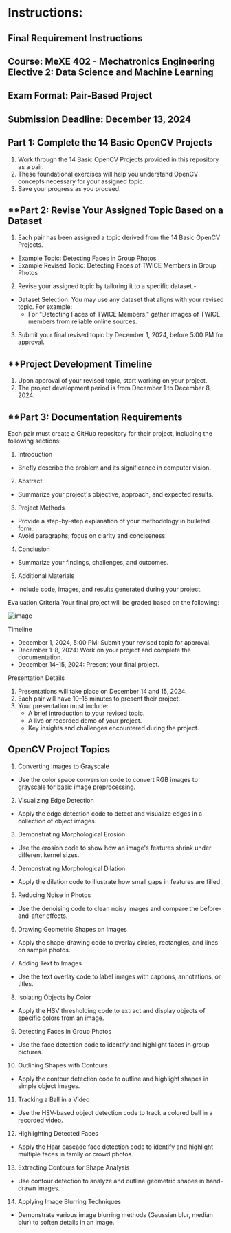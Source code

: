 # Instructions:
## Final Requirement Instructions
## Course: MeXE 402 - Mechatronics Engineering Elective 2: Data Science and Machine Learning
## Exam Format: Pair-Based Project
## Submission Deadline: December 13, 2024

## **Part 1: Complete the 14 Basic OpenCV Projects**
1. Work through the 14 Basic OpenCV Projects provided in this repository as a pair.
2. These foundational exercises will help you understand OpenCV concepts necessary for your assigned topic.
3. Save your progress as you proceed.

## **Part 2: Revise Your Assigned Topic Based on a Dataset
1. Each pair has been assigned a topic derived from the 14 Basic OpenCV Projects.
- Example Topic: Detecting Faces in Group Photos
- Example Revised Topic: Detecting Faces of TWICE Members in Group Photos
2. Revise your assigned topic by tailoring it to a specific dataset.- 
- Dataset Selection: You may use any dataset that aligns with your revised topic. For example:
  - For "Detecting Faces of TWICE Members," gather images of TWICE members from reliable online sources.
3. Submit your final revised topic by December 1, 2024, before 5:00 PM for approval.

## **Project Development Timeline
1. Upon approval of your revised topic, start working on your project.
2. The project development period is from December 1 to December 8, 2024.

## **Part 3: Documentation Requirements
Each pair must create a GitHub repository for their project, including the following sections:
1. Introduction
- Briefly describe the problem and its significance in computer vision.
2. Abstract
- Summarize your project's objective, approach, and expected results.
3. Project Methods
- Provide a step-by-step explanation of your methodology in bulleted form.
- Avoid paragraphs; focus on clarity and conciseness.
4. Conclusion
- Summarize your findings, challenges, and outcomes.
5. Additional Materials
- Include code, images, and results generated during your project.

Evaluation Criteria
Your final project will be graded based on the following:

![image](https://github.com/user-attachments/assets/9bb96bda-4b28-4677-b959-435b5e2a4270)

Timeline
- December 1, 2024, 5:00 PM: Submit your revised topic for approval.
- December 1–8, 2024: Work on your project and complete the documentation.
- December 14–15, 2024: Present your final project.

Presentation Details
1. Presentations will take place on December 14 and 15, 2024.
2. Each pair will have 10–15 minutes to present their project.
3. Your presentation must include:
    - A brief introduction to your revised topic.
    - A live or recorded demo of your project.
    - Key insights and challenges encountered during the project.
  
## OpenCV Project Topics

1. Converting Images to Grayscale
- Use the color space conversion code to convert RGB images to grayscale for basic image preprocessing.

2. Visualizing Edge Detection
- Apply the edge detection code to detect and visualize edges in a collection of object images.

3. Demonstrating Morphological Erosion
- Use the erosion code to show how an image's features shrink under different kernel sizes.

4. Demonstrating Morphological Dilation
- Apply the dilation code to illustrate how small gaps in features are filled.

5. Reducing Noise in Photos
- Use the denoising code to clean noisy images and compare the before-and-after effects.

6. Drawing Geometric Shapes on Images
- Apply the shape-drawing code to overlay circles, rectangles, and lines on sample photos.

7. Adding Text to Images
- Use the text overlay code to label images with captions, annotations, or titles.

8. Isolating Objects by Color
- Apply the HSV thresholding code to extract and display objects of specific colors from an image.

9. Detecting Faces in Group Photos
- Use the face detection code to identify and highlight faces in group pictures.

10. Outlining Shapes with Contours
- Apply the contour detection code to outline and highlight shapes in simple object images.

11. Tracking a Ball in a Video
- Use the HSV-based object detection code to track a colored ball in a recorded video.

12. Highlighting Detected Faces
- Apply the Haar cascade face detection code to identify and highlight multiple faces in family or crowd photos.

13. Extracting Contours for Shape Analysis
- Use contour detection to analyze and outline geometric shapes in hand-drawn images.

14. Applying Image Blurring Techniques
- Demonstrate various image blurring methods (Gaussian blur, median blur) to soften details in an image.

